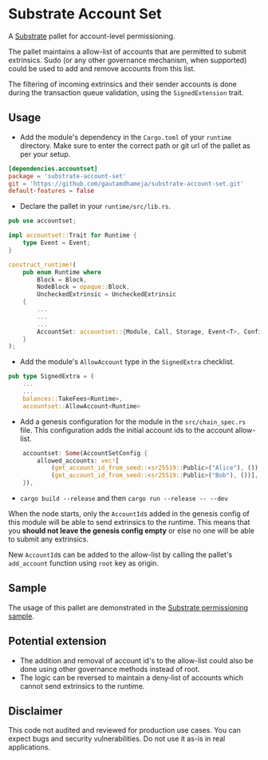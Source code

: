 # Substrate Account Set

A [Substrate](https://github.com/paritytech/substrate) pallet for account-level permissioning.

The pallet maintains a allow-list of accounts that are permitted to submit extrinsics. Sudo (or any other governance mechanism, when supported) could be used to add and remove accounts from this list.

The filtering of incoming extrinsics and their sender accounts is done during the transaction queue validation, using the `SignedExtension` trait.

## Usage

* Add the module's dependency in the `Cargo.toml` of your `runtime` directory. Make sure to enter the correct path or git url of the pallet as per your setup.

```toml
[dependencies.accountset]
package = 'substrate-account-set'
git = 'https://github.com/gautamdhameja/substrate-account-set.git'
default-features = false
```

* Declare the pallet in your `runtime/src/lib.rs`.

```rust
pub use accountset;

impl accountset::Trait for Runtime {
    type Event = Event;
}

construct_runtime!(
    pub enum Runtime where
        Block = Block,
        NodeBlock = opaque::Block,
        UncheckedExtrinsic = UncheckedExtrinsic
    {
        ...
        ...
        ...
        AccountSet: accountset::{Module, Call, Storage, Event<T>, Config<T>},
    }
);
```

* Add the module's `AllowAccount` type in the `SignedExtra` checklist.

```rust
pub type SignedExtra = (
    ...
    ...
    balances::TakeFees<Runtime>,
    accountset::AllowAccount<Runtime>
```

* Add a genesis configuration for the module in the `src/chain_spec.rs` file. This configuration adds the initial account ids to the account allow-list.

```rust
    accountset: Some(AccountSetConfig {
        allowed_accounts: vec![
            (get_account_id_from_seed::<sr25519::Public>("Alice"), ()),
            (get_account_id_from_seed::<sr25519::Public>("Bob"), ())],
    }),
```

* `cargo build --release` and then `cargo run --release -- --dev`

When the node starts, only the `AccountId`s added in the genesis config of this module will be able to send extrinsics to the runtime. This means that you **should not leave the genesis config empty** or else no one will be able to submit any extrinsics.

New `AccountId`s can be added to the allow-list by calling the pallet's `add_account` function using `root` key as origin.

## Sample

The usage of this pallet are demonstrated in the [Substrate permissioning sample](https://github.com/gautamdhameja/substrate-permissioning).

## Potential extension

* The addition and removal of account id's to the allow-list could also be done using other governance methods instead of root.
* The logic can be reversed to maintain a deny-list of accounts which cannot send extrinsics to the runtime.

## Disclaimer

This code not audited and reviewed for production use cases. You can expect bugs and security vulnerabilities. Do not use it as-is in real applications.
